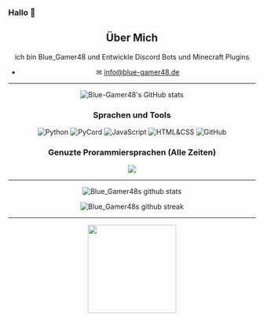 ### Hallo 👋

<div align="center">
  
## Über Mich
ich bin Blue_Gamer48 und Entwickle Discord Bots und Minecraft Plugins
- ✉ info@blue-gamer48.de
-------------------

![Blue-Gamer48's GitHub stats](https://github-readme-stats.vercel.app/api?username=Blue-Gamer48&show_icons=true&theme=cobalt)

### Sprachen und Tools
![Python](https://img.shields.io/badge/python-%2314354C.svg?style=for-the-badge&logo=python&logoColor=white) ![PyCord](https://img.shields.io/badge/pycord-%232C3454.svg?style=for-the-badge&logo=Discord&logoColor=Blue) ![JavaScript](https://img.shields.io/badge/javascript-%23323330.svg?style=for-the-badge&logo=javascript&logoColor=%23F7DF1E) ![HTML&CSS](https://img.shields.io/badge/HTML&CSS-%23E34F26.svg?style=for-the-badge&logo=HTML&CSS&logoColor=white) ![GitHub](https://img.shields.io/badge/github-%23121011.svg?style=for-the-badge&logo=github&logoColor=white)


### Genuzte Prorammiersprachen (Alle Zeiten)
<a href="https://wakatime.com"><img src="https://wakatime.com/share/@ad63d838-2f92-4b55-8cfa-1fa722448b5e/026670b8-1ceb-401b-ba2b-f5fee4950cce.png" /></a>
  
-------------------
  
![Blue_Gamer48s github stats](https://github-readme-stats.vercel.app/api?username=Blue-Gamer48&show_icons=true&theme=radical&count_private=true&include_all_commits=true)

![Blue_Gamer48s github streak](https://github-readme-streak-stats.herokuapp.com/?user=Blue-Gamer48&theme=radical&include_all_commits=true&count_private=true)

 <div>

----------

<img height="180em" src="https://github-readme-stats.vercel.app/api/top-langs/?username=Blue-Gamer48&show_icons=true&hide_border=true&layout=compact&langs_count=8"/>  
